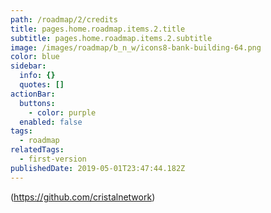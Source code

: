 ```yaml
---
path: /roadmap/2/credits
title: pages.home.roadmap.items.2.title
subtitle: pages.home.roadmap.items.2.subtitle
image: /images/roadmap/b_n_w/icons8-bank-building-64.png
color: blue
sidebar:
  info: {}
  quotes: []
actionBar:
  buttons:
    - color: purple
  enabled: false
tags:
  - roadmap
relatedTags:
  - first-version
publishedDate: 2019-05-01T23:47:44.182Z
---
```

(https://github.com/cristalnetwork)
